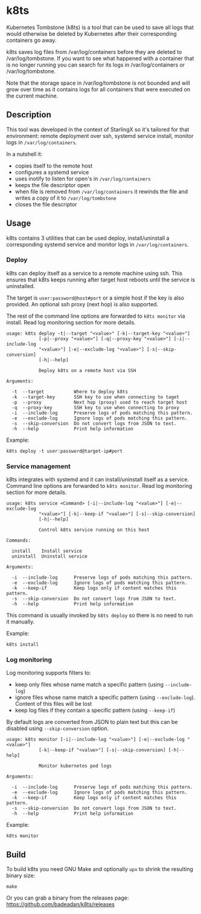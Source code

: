 # k8ts

Kubernetes Tombstone (k8ts) is a tool that can be used to save all
logs that would otherwise be deleted by Kubernetes after their
corresponding containers go away.

k8ts saves log files from /var/log/containers before they are deleted
to /var/log/tombstone. If you want to see what happened with a container
that is no longer running you can search for its logs in /var/log/containers
or /var/log/tombstone.

Note that the storage space in /var/log/tombstone is not bounded and
will grow over time as it contains logs for all containers that were
executed on the current machine.

## Description

This tool was developed in the context of StarlingX so it's tailored
for that environment: remote deployment over ssh, systemd service
install, monitor logs in `/var/log/containers`.

In a nutshell it:
* copies itself to the remote host
* configures a systemd service
* uses inotify to listen for open's in `/var/log/containers`
* keeps the file descriptor open
* when file is removed from `/var/log/containers` it rewinds the file
  and writes a copy of it to `/var/log/tombstone`
* closes the file descriptor

## Usage

k8ts contains 3 utilities that can be used deploy, install/uninstall
a corresponding systemd service and monitor logs in `/var/log/containers`.

### Deploy

k8ts can deploy itself as a service to a remote machine using ssh.
This ensures that k8ts keeps running after target host reboots until
the service is uninstalled.

The target is `user:password@host#port` or a simple host if the key is
also provided. An optional ssh proxy (next hop) is also supported.

The rest of the command line options are forwarded to `k8ts monitor` via
install. Read log monitoring section for more details. 

```
usage: k8ts deploy -t|--target "<value>" [-k|--target-key "<value>"]
            [-p|--proxy "<value>"] [-q|--proxy-key "<value>"] [-i|--include-log
            "<value>"] [-e|--exclude-log "<value>"] [-s|--skip-conversion]
            [-h|--help]

            Deploy k8ts on a remote host via SSH

Arguments:

  -t  --target           Where to deploy k8ts
  -k  --target-key       SSH key to use when connecting to taget
  -p  --proxy            Next hop (proxy) used to reach target host
  -q  --proxy-key        SSH key to use when connecting to proxy
  -i  --include-log      Preserve logs of pods matching this pattern.
  -e  --exclude-log      Ignore logs of pods matching this pattern.
  -s  --skip-conversion  Do not convert logs from JSON to text.
  -h  --help             Print help information
```

Example:
```
k8ts deploy -t user:password@target-ip#port
```

### Service management

k8ts integrates with systemd and it can install/uninstall itself as a
service. Command line options are forwarded to `k8ts monitor`. Read
log monitoring section for more details.

```
usage: k8ts service <Command> [-i|--include-log "<value>"] [-e|--exclude-log
            "<value>"] [-k|--keep-if "<value>"] [-s|--skip-conversion]
            [-h|--help]

            Control k8ts service running on this host

Commands:

  install    Install service
  uninstall  Uninstall service

Arguments:

  -i  --include-log      Preserve logs of pods matching this pattern.
  -e  --exclude-log      Ignore logs of pods matching this pattern.
  -k  --keep-if          Keep logs only if content matches this pattern.
  -s  --skip-conversion  Do not convert logs from JSON to text.
  -h  --help             Print help information
```

This command is usually invoked by `k8ts deploy` so there is no need
to run it manually.

Example:
```
k8ts install
```

### Log monitoring

Log monitoring supports filters to:
* keep only files whose name match a specific pattern (using
  `--include-log`)
* ignore files whose name match a specific pattern (using
  `--exclude-log`). Content of this files will be lost
* keep log files if they contain a specific pattern (using
  `--keep-if`)
  
By default logs are converted from JSON to plain text but this
can be disabled using `--skip-conversion` option.

```
usage: k8ts monitor [-i|--include-log "<value>"] [-e|--exclude-log "<value>"]
            [-k|--keep-if "<value>"] [-s|--skip-conversion] [-h|--help]

            Monitor kubernetes pod logs

Arguments:

  -i  --include-log      Preserve logs of pods matching this pattern.
  -e  --exclude-log      Ignore logs of pods matching this pattern.
  -k  --keep-if          Keep logs only if content matches this pattern.
  -s  --skip-conversion  Do not convert logs from JSON to text.
  -h  --help             Print help information
```

Example:
```
k8ts monitor
```

## Build

To build k8ts you need GNU Make and optionally `upx` to shrink the
resulting binary size:
```
make
```

Or you can grab a binary from the releases page:
https://github.com/badeadan/k8ts/releases
